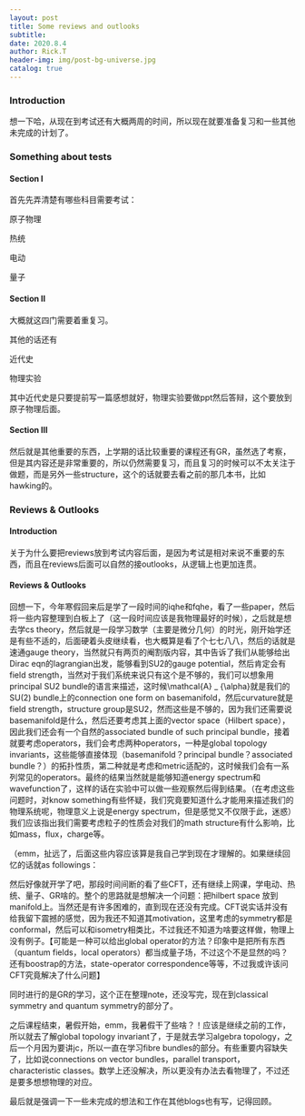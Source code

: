 ```yaml
---
layout: post
title: Some reviews and outlooks
subtitle: 
date: 2020.8.4
author: Rick.T
header-img: img/post-bg-universe.jpg
catalog: true
---
```


### Introduction

想一下哈，从现在到考试还有大概两周的时间，所以现在就要准备复习和一些其他未完成的计划了。

### Something about tests

#### Section I

首先先弄清楚有哪些科目需要考试：

原子物理

热统

电动

量子

#### Section II

大概就这四门需要着重复习。

其他的话还有

近代史

物理实验

其中近代史是只要提前写一篇感想就好，物理实验要做ppt然后答辩，这个要放到原子物理后面。

#### Section III

然后就是其他重要的东西，上学期的话比较重要的课程还有GR，虽然选了考察，但是其内容还是非常重要的，所以仍然需要复习，而且复习的时候可以不太关注于做题，而是另外一些structure，这个的话就要去看之前的那几本书，比如hawking的。

### Reviews & Outlooks

#### Introduction

关于为什么要把reviews放到考试内容后面，是因为考试是相对来说不重要的东西，而且在reviews后面可以自然的接outlooks，从逻辑上也更加连贯。

#### Reviews & Outlooks

回想一下，今年寒假回来后是学了一段时间的iqhe和fqhe，看了一些paper，然后将一些内容整理到白板上了（这一段时间应该是我物理最好的时候），之后就是想去学cs theory，然后就是一段学习数学（主要是微分几何）的时光，刚开始学还是有些不适的，后面硬着头皮继续看，也大概算是看了个七七八八，然后的话就是速通gauge theory，当然就只有两页的阉割版内容，其中告诉了我们从能够给出Dirac eqn的lagrangian出发，能够看到SU2的gauge potential，然后肯定会有field strength，当然对于我们系统来说只有这个是不够的，我们可以想象用principal SU2 bundle的语言来描述，这时候\mathcal{A} _ {\alpha}就是我们的SU(2) bundle上的connection one form on basemanifold，然后curvature就是field strength，structure group是SU2，然而这些是不够的，因为我们还需要说basemanifold是什么，然后还要考虑其上面的vector space（Hilbert space），因此我们还会有一个自然的associated bundle of such principal bundle，接着就要考虑operators，我们会考虑两种operators，一种是global topology invariants，这些能够直接体现（basemanifold？principal bundle？associated bundle？）的拓扑性质，第二种就是考虑和metric适配的，这时候我们会有一系列常见的operators。最终的结果当然就是能够知道energy spectrum和wavefunction了，这样的话在实验中可以做一些观察然后得到结果。（在考虑这些问题时，对know something有些怀疑，我们究竟要知道什么才能用来描述我们的物理系统呢，物理意义上说是energy spectrum，但是感觉又不仅限于此，迷惑）我们应该指出我们需要考虑粒子的性质会对我们的math structure有什么影响，比如mass，flux，charge等。

（emm，扯远了，后面这些内容应该算是我自己学到现在才理解的。如果继续回忆的话就as followings：

然后好像就开学了吧，那段时间间断的看了些CFT，还有继续上网课，学电动、热统、量子、GR啥的。整个的思路就是想解决一个问题：把hilbert space 放到manifold上。当然还是有许多困难的，直到现在还没有完成。CFT说实话并没有给我留下震撼的感觉，因为我还不知道其motivation，这里考虑的symmetry都是conformal，然后可以和isometry相类比，不过我还不知道为啥要这样做，物理上没有例子。【可能是一种可以给出global operator的方法？印象中是把所有东西（quantum fields，local operators）都当成量子场，不过这个不是显然的吗？还有boostrap的方法，state-operator correspondence等等，不过我或许该问CFT究竟解决了什么问题】

同时进行的是GR的学习，这个正在整理note，还没写完，现在到classical symmetry and quantum symmetry的部分了。

之后课程结束，暑假开始，emm，我暑假干了些啥？！应该是继续之前的工作，所以就去了解global topology invariant了，于是就去学习algebra topology，之后一个月因为要讲jc，所以一直在学习fibre bundles的部分。有些重要内容缺失了，比如说connections on vector bundles，parallel transport，characteristic classes。数学上还没解决，所以更没有办法去看物理了，不过还是要多想想物理的对应。

最后就是强调一下一些未完成的想法和工作在其他blogs也有写，记得回顾。
